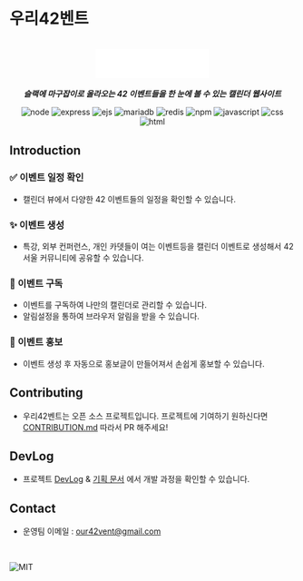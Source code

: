 # 우리42벤트

<br>

<center>
<img src='https://raw.githubusercontent.com/innovationacademy-kr/our42vent/31b47343ee2021cfc653ba9d7adaf4919b072416/public/assets/images/our42vent_logo_white.svg' alt='our42vent_logo_white' width='200' height='' style='background:#13171d'/>

<br>

**_슬랙에 마구잡이로 올라오는 42 이벤트들을 한 눈에 볼 수 있는 캘린더 웹사이트_**

![node](https://img.shields.io/badge/node.js-000000.svg?&style=for-the-badge&logo=node.js)
![express](https://img.shields.io/badge/express-000000.svg?&style=for-the-badge&logo=express)
![ejs](https://img.shields.io/badge/ejs-000000.svg?&style=for-the-badge&logo=ejs)
![mariadb](https://img.shields.io/badge/mariadb-000000.svg?&style=for-the-badge&logo=mariadb)
![redis](https://img.shields.io/badge/redis-000000.svg?&style=for-the-badge&logo=redis)
![npm](https://img.shields.io/badge/npm-000000.svg?&style=for-the-badge&logo=npm)
![javascript](https://img.shields.io/badge/javascript-000000.svg?&style=for-the-badge&logo=javascript)
![css](https://img.shields.io/badge/css-000000.svg?&style=for-the-badge&logo=css3)
![html](https://img.shields.io/badge/html-000000.svg?&style=for-the-badge&logo=html5)

</center>

## Introduction

### ✅ 이벤트 일정 확인

- 캘린더 뷰에서 다양한 42 이벤트들의 일정을 확인할 수 있습니다.

### ✨ 이벤트 생성

- 특강, 외부 컨퍼런스, 개인 카뎃들이 여는 이벤트등을 캘린더 이벤트로 생성해서 42 서울 커뮤니티에 공유할 수 있습니다.

### 🔔 이벤트 구독

- 이벤트를 구독하여 나만의 캘린더로 관리할 수 있습니다.
- 알림설정을 통하여 브라우저 알림을 받을 수 있습니다.

### 📣 이벤트 홍보

- 이벤트 생성 후 자동으로 홍보글이 만들어져서 손쉽게 홍보할 수 있습니다.

## Contributing

- 우리42벤트는 오픈 소스 프로젝트입니다. 프로젝트에 기여하기 원하신다면 [CONTRIBUTION.md](/CONTRIBUTION.md) 따라서 PR 해주세요!

## DevLog

- 프로젝트 [DevLog](https://teal-grill-819.notion.site/42-DevLog-88791cfa191b42c9a4bc46103bfede46) & [기획 문서](https://teal-grill-819.notion.site/42-cd34716bc09d4670857cceb5f040a87a) 에서 개발 과정을 확인할 수 있습니다.

## Contact

- 운영팀 이메일 : [our42vent@gmail.com](mailto:our42vent@gmail.com)

<br>

![MIT](https://img.shields.io/badge/MIT_LICENSE-000000.svg?&style=for-the-badge&logo=MIT)
